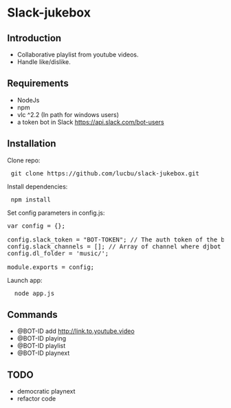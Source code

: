 # Slack-jukebox

## Introduction
* Collaborative playlist from youtube videos.
* Handle like/dislike.

## Requirements
* NodeJs
* npm
* vlc ^2.2 (In path for windows users)
* a token bot in Slack https://api.slack.com/bot-users

## Installation
Clone repo:
<pre>
 git clone https://github.com/lucbu/slack-jukebox.git
</pre>

Install dependencies:
<pre>
 npm install
</pre>

Set config parameters in config.js:
<pre>
var config = {};

config.slack_token = "BOT-TOKEN"; // The auth token of the bot
config.slack_channels = []; // Array of channel where djbot is present and where he can handle answers
config.dl_folder = 'music/';

module.exports = config;
</pre>

Launch app:
<pre>
  node app.js
</pre>

## Commands
* @BOT-ID add http://link.to.youtube.video
* @BOT-ID playing
* @BOT-ID playlist
* @BOT-ID playnext

## TODO
* democratic playnext
* refactor code
